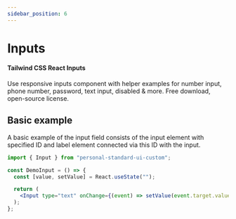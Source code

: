 ```yaml
---
sidebar_position: 6
---
```


# Inputs

#### Tailwind CSS React Inputs

Use responsive inputs component with helper examples for number input, phone number, password, text input, disabled & more. Free download, open-source license.

## Basic example

A basic example of the input field consists of the input element with specified ID and label element connected via this ID with the input.

```jsx
import { Input } from "personal-standard-ui-custom";

const DemoInput = () => {
  const [value, setValue] = React.useState("");

  return (
    <Input type="text" onChange={(event) => setValue(event.target.value)} />
  );
};
```
